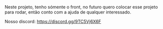 Neste projeto, tenho sómente o front, no futuro quero colocar esse projeto para rodar, então conto com a ajuda de qualquer interessado.

Nosso discord: https://discord.gg/9TC5Vj6X6F
